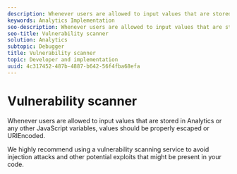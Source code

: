 ```yaml
---
description: Whenever users are allowed to input values that are stored in Analytics or any other JavaScript variables, values should be properly escaped or URIEncoded.
keywords: Analytics Implementation
seo-description: Whenever users are allowed to input values that are stored in Analytics or any other JavaScript variables, values should be properly escaped or URIEncoded.
seo-title: Vulnerability scanner
solution: Analytics
subtopic: Debugger
title: Vulnerability scanner
topic: Developer and implementation
uuid: 4c317452-487b-4887-b642-56f4fba68efa
---
```


# Vulnerability scanner

Whenever users are allowed to input values that are stored in Analytics or any other JavaScript variables, values should be properly escaped or URIEncoded.

We highly recommend using a vulnerability scanning service to avoid injection attacks and other potential exploits that might be present in your code.
